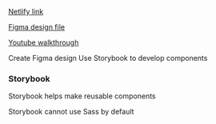 [Netlify link](https://nextj-demo.netlify.app/)

[Figma design file](https://www.figma.com/file/dT7lJocYy5hVShMbMtqZhW/Untitled?node-id=2%3A2)

[Youtube walkthrough](https://www.youtube.com/watch?v=QjZIeA952jE&list=PLbMmOYrCjMmye3iBcKTRzEPj8P3_qCnZ8&index=9&t=2s)

Create Figma design
Use Storybook to develop components

### Storybook

Storybook helps make reusable components

Storybook cannot use Sass by default
